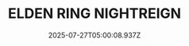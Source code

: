---
title: "ELDEN RING NIGHTREIGN"
id: 2622380
date: 2025-07-27T05:00:08.937Z
link: games/steam/recent/elden-ring-nightreign
image: http://media.steampowered.com/steamcommunity/public/images/apps/2622380/c59f3732d379c9667450b174353d69d5bcea95a5.jpg
playtime_2weeks: 2173
playtime_forever: 8733
playtime_windows_forever: 0
playtime_mac_forever: 0
playtime_linux_forever: 8733
playtime_deck_forever: 8733
---